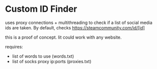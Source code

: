 # Custom ID Finder
uses proxy connections + multithreading to check if a list of social media ids are taken. By default, checks https://steamcommunity.com/id/[id]

this is a proof of concept. Iit could work with any website.

requires:

- list of words to use (words.txt)
- list of socks proxy ip:ports (proxies.txt)
